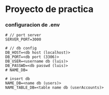 # Proyecto de practica

### configuracion de .env

```env
# // port server
SERVER_PORT=3000

# // db config
DB_HOST=<db host (localhost)>
DB_PORT=<db port (3306)>
DB_USER=<username db (luis)>
DB_PASSWD=<db passwd (luis)>
# NAME_DB=

# insert db
NAME_DB=<name db (users)>
NAME_TABLE_DB=<table name db (userAccounts)>
```
